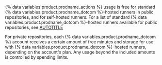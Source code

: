 {% data variables.product.prodname_actions %} usage is free for standard {% data variables.product.prodname_dotcom %}-hosted runners in public repositories, and for self-hosted runners. For a list of standard {% data variables.product.prodname_dotcom %}-hosted runners available for public repositories, see [AUTOTITLE](/actions/writing-workflows/choosing-where-your-workflow-runs/choosing-the-runner-for-a-job#standard-github-hosted-runners-for-public-repositories)

For private repositories, each {% data variables.product.prodname_dotcom %} account receives a certain amount of free minutes and storage for use with {% data variables.product.prodname_dotcom %}-hosted runners, depending on the account's plan. Any usage beyond the included amounts is controlled by spending limits.
